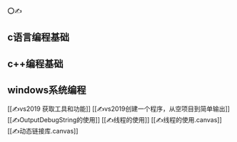 

⭕✍


## c语言编程基础


## c++编程基础


## windows系统编程

[[✍vs2019 获取工具和功能]]
[[✍vs2019创建一个程序，从空项目到简单输出]]
[[✍OutputDebugString的使用]]
[[✍线程的使用]]
[[✍线程的使用.canvas]]
[[✍动态链接库.canvas]]



